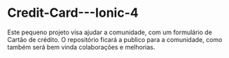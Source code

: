 # Credit-Card---Ionic-4
Este pequeno projeto visa ajudar a comunidade, com um formulário de Cartão de crédito. O repositório ficará a publico para a comunidade, como também será bem vinda colaborações e melhorias.

